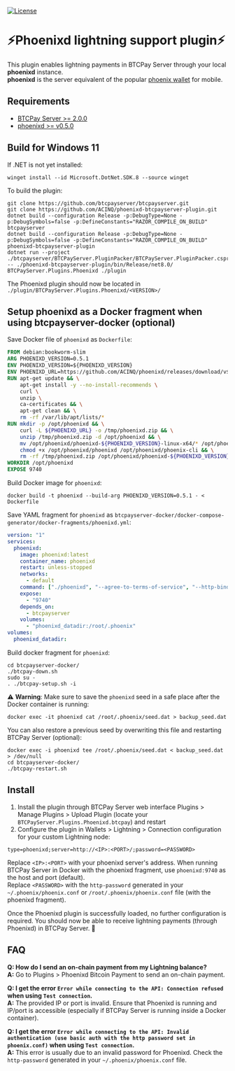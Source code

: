 [![License](https://img.shields.io/badge/license-Apache%202.0-blue.svg)](LICENSE)

# ⚡Phoenixd lightning support plugin⚡

This plugin enables lightning payments in BTCPay Server through your local **phoenixd** instance.<br>
**phoenixd** is the server equivalent of the popular [phoenix wallet](https://github.com/ACINQ/phoenix) for mobile.

## Requirements
- [BTCPay Server >= 2.0.0](https://github.com/btcpayserver)
- [phoenixd >= v0.5.0](https://github.com/ACINQ/phoenixd)

## Build for Windows 11
If .NET is not yet installed:
```shell
winget install --id Microsoft.DotNet.SDK.8 --source winget
```
To build the plugin:
```shell
git clone https://github.com/btcpayserver/btcpayserver.git
git clone https://github.com/ACINQ/phoenixd-btcpayserver-plugin.git
dotnet build --configuration Release -p:DebugType=None -p:DebugSymbols=false -p:DefineConstants="RAZOR_COMPILE_ON_BUILD" btcpayserver
dotnet build --configuration Release -p:DebugType=None -p:DebugSymbols=false -p:DefineConstants="RAZOR_COMPILE_ON_BUILD" phoenixd-btcpayserver-plugin
dotnet run --project ./btcpayserver/BTCPayServer.PluginPacker/BTCPayServer.PluginPacker.csproj -- ./phoenixd-btcpayserver-plugin/bin/Release/net8.0/ BTCPayServer.Plugins.Phoenixd ./plugin
```
The Phoenixd plugin should now be located in `./plugin/BTCPayServer.Plugins.Phoenixd/<VERSION>/`

## Setup phoenixd as a Docker fragment when using btcpayserver-docker (optional)
Save Docker file of `phoenixd` as `Dockerfile`:
```Dockerfile
FROM debian:bookworm-slim
ARG PHOENIXD_VERSION=0.5.1
ENV PHOENIXD_VERSION=${PHOENIXD_VERSION}
ENV PHOENIXD_URL=https://github.com/ACINQ/phoenixd/releases/download/v${PHOENIXD_VERSION}/phoenixd-${PHOENIXD_VERSION}-linux-x64.zip
RUN apt-get update && \
    apt-get install -y --no-install-recommends \
    curl \
    unzip \
    ca-certificates && \
    apt-get clean && \
    rm -rf /var/lib/apt/lists/*
RUN mkdir -p /opt/phoenixd && \
    curl -L ${PHOENIXD_URL} -o /tmp/phoenixd.zip && \
    unzip /tmp/phoenixd.zip -d /opt/phoenixd && \
    mv /opt/phoenixd/phoenixd-${PHOENIXD_VERSION}-linux-x64/* /opt/phoenixd && \
    chmod +x /opt/phoenixd/phoenixd /opt/phoenixd/phoenix-cli && \
    rm -rf /tmp/phoenixd.zip /opt/phoenixd/phoenixd-${PHOENIXD_VERSION}-linux-x64
WORKDIR /opt/phoenixd
EXPOSE 9740
```
Build Docker image for `phoenixd`:
```shell
docker build -t phoenixd --build-arg PHOENIXD_VERSION=0.5.1 - < Dockerfile
```
Save YAML fragment for `phoenixd` as `btcpayserver-docker/docker-compose-generator/docker-fragments/phoenixd.yml`:
```yaml
version: "1"
services:
  phoenixd:
    image: phoenixd:latest
    container_name: phoenixd
    restart: unless-stopped
    networks:
      - default
    command: ["./phoenixd", "--agree-to-terms-of-service", "--http-bind-ip=0.0.0.0", "--chain=${NBITCOIN_NETWORK:-regtest}"]
    expose:
      - "9740"
    depends_on:
      - btcpayserver
    volumes:
      - "phoenixd_datadir:/root/.phoenix"
volumes:
  phoenixd_datadir:
```
Build docker fragment for `phoenixd`:
```shell
cd btcpayserver-docker/
./btcpay-down.sh
sudo su -
. ./btcpay-setup.sh -i
```
⚠️ **Warning**: Make sure to save the `phoenixd` seed in a safe place after the Docker container is running:
```shell
docker exec -it phoenixd cat /root/.phoenix/seed.dat > backup_seed.dat
```
You can also restore a previous seed by overwriting this file and restarting BTCPay Server (optional):
```shell
docker exec -i phoenixd tee /root/.phoenix/seed.dat < backup_seed.dat > /dev/null
cd btcpayserver-docker/
./btcpay-restart.sh
```

## Install
1. Install the plugin through BTCPay Server web interface Plugins > Manage Plugins > Upload Plugin (locate your `BTCPayServer.Plugins.Phoenixd.btcpay`) and restart
2. Configure the plugin in Wallets > Lightning > Connection configuration for your custom Lightning node:
```
type=phoenixd;server=http://<IP>:<PORT>/;password=<PASSWORD>
```
Replace `<IP>:<PORT>` with your phoenixd server's address. When running BTCPay Server in Docker with the phoenixd fragment, use `phoenixd:9740` as the host and port (default).<br>
Replace `<PASSWORD>` with the `http-password` generated in your `~/.phoenix/phoenix.conf` or `/root/.phoenix/phoenix.conf` file (with the phoenixd fragment).

Once the Phoenixd plugin is successfully loaded, no further configuration is required. You should now be able to receive lightning payments (through Phoenixd) in BTCPay Server. 🚀

## FAQ
**Q: How do I send an on-chain payment from my Lightning balance?**<br>
**A:** Go to Plugins > Phoenixd Bitcoin Payment to send an on-chain payment.

**Q: I get the error `Error while connecting to the API: Connection refused` when using `Test connection`.**<br>
**A:** The provided IP or port is invalid. Ensure that Phoenixd is running and IP/port is accessible (especially if BTCPay Server is running inside a Docker container).

**Q: I get the error `Error while connecting to the API: Invalid authentication (use basic auth with the http password set in phoenix.conf)` when using `Test connection`.**<br>
**A:** This error is usually due to an invalid password for Phoenixd. Check the `http-password` generated in your `~/.phoenix/phoenix.conf` file.
